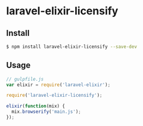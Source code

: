 # laravel-elixir-licensify

## Install

```sh
$ npm install laravel-elixir-licensify --save-dev
```

## Usage

```javascript
// gulpfile.js
var elixir = require('laravel-elixir');

require('laravel-elixir-licensify');

elixir(function(mix) {
  mix.browserify('main.js');
});
```
